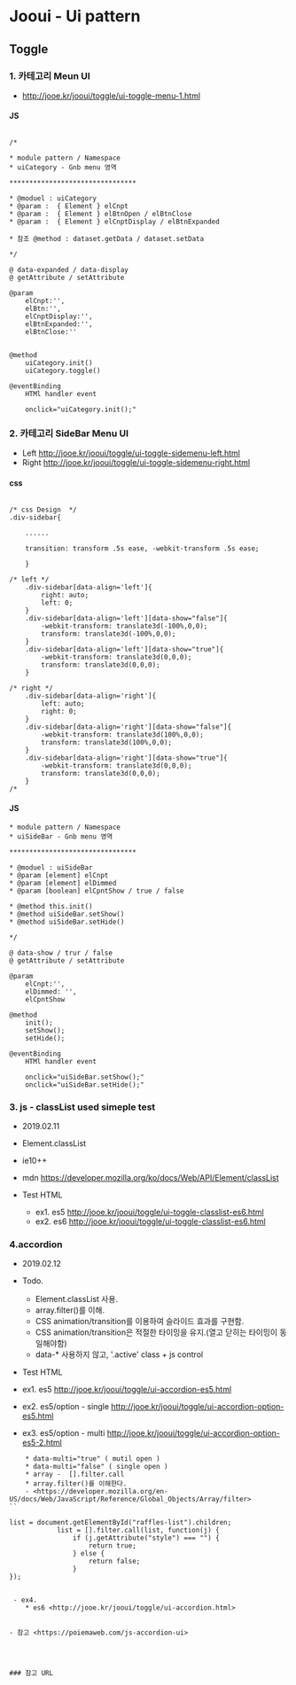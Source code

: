 # Jooui -  Ui pattern 


## Toggle  

### 1. 카테고리 Meun UI 

-  <http://jooe.kr/jooui/toggle/ui-toggle-menu-1.html>

#### JS

```
	
/*

* module pattern / Namespace 
* uiCategory - Gnb menu 영역 

********************************

* @moduel : uiCategory
* @param :  { Element } elCnpt
* @param :  { Element } elBtnOpen / elBtnClose 
* @param :  { Element } elCnptDisplay / elBtnExpanded

* 참조 @method : dataset.getData / dataset.setData

*/

@ data-expanded / data-display
@ getAttribute / setAttribute 

@param 
	elCnpt:'',
	elBtn:'',
	elCnptDisplay:'',
	elBtnExpanded:'',
	elBtnClose:''
			

@method
	uiCategory.init()
	uiCategory.toggle()

@eventBinding 
	HTMl handler event 

	onclick="uiCategory.init();"

```

### 2. 카테고리 SideBar Menu UI   

- Left <http://jooe.kr/jooui/toggle/ui-toggle-sidemenu-left.html>
- Right  <http://jooe.kr/jooui/toggle/ui-toggle-sidemenu-right.html>


#### css

```

/* css Design  */
.div-sidebar{
		
	......

	transition: transform .5s ease, -webkit-transform .5s ease;
	
	}

/* left */
	.div-sidebar[data-align='left']{
		right: auto;
	    left: 0;
	}
	.div-sidebar[data-align='left'][data-show="false"]{
		-webkit-transform: translate3d(-100%,0,0);
	    transform: translate3d(-100%,0,0);
	}
	.div-sidebar[data-align='left'][data-show="true"]{
	    -webkit-transform: translate3d(0,0,0);
		transform: translate3d(0,0,0);
	}
	
/* right */
	.div-sidebar[data-align='right']{
		left: auto;
	    right: 0;
	}
	.div-sidebar[data-align='right'][data-show="false"]{
		-webkit-transform: translate3d(100%,0,0);
	    transform: translate3d(100%,0,0);
	}
	.div-sidebar[data-align='right'][data-show="true"]{
	    -webkit-transform: translate3d(0,0,0);
		transform: translate3d(0,0,0);
	}
/*

```


#### JS 

```
* module pattern / Namespace 
* uiSideBar - Gnb menu 영역 

********************************

* @moduel : uiSideBar
* @param [element] elCnpt
* @param [element] elDimmed
* @param [boolean] elCpntShow / true / false 

* @method this.init()
* @method uiSideBar.setShow()
* @method uiSideBar.setHide()

*/

@ data-show / trur / false
@ getAttribute / setAttribute 

@param 
	elCnpt:'',
	elDimmed: '',
	elCpntShow

@method
	init();
	setShow();
	setHide();

@eventBinding 
	HTMl handler event 

	onclick="uiSideBar.setShow();"
	onclick="uiSideBar.setHide();"

```

### 3. js - classList used simeple test  

- 2019.02.11
- Element.classList
- ie10++
- mdn <https://developer.mozilla.org/ko/docs/Web/API/Element/classList>

- Test HTML
	* ex1. es5 <http://jooe.kr/jooui/toggle/ui-toggle-classlist-es6.html>
	* ex2. es6 <http://jooe.kr/jooui/toggle/ui-toggle-classlist-es6.html>


### 4.accordion 
 - 2019.02.12
 - Todo.
	* Element.classList 사용.
	* array.filter()를 이해.
	* CSS animation/transition를 이용하여 슬라이드 효과를 구현함.  
	* CSS animation/transition은 적절한 타이밍을 유지.(열고 닫히는 타이밍이 동일해야함) 
	* data-* 사용하지 않고, '.active' class + js control 

- Test HTML
- ex1. es5 <http://jooe.kr/jooui/toggle/ui-accordion-es5.html>
- ex2. es5/option - single  <http://jooe.kr/jooui/toggle/ui-accordion-option-es5.html>
- ex3. es5/option - multi  <http://jooe.kr/jooui/toggle/ui-accordion-option-es5-2.html>

```
 	* data-multi="true" ( mutil open )
	* data-multi="false" ( single open )
	* array -  [].filter.call 
	* array.filter()를 이해한다. 
	- <https://developer.mozilla.org/en-US/docs/Web/JavaScript/Reference/Global_Objects/Array/filter>
``

```
	
	list = document.getElementById("raffles-list").children; 
				list = [].filter.call(list, function(j) {
				    if (j.getAttribute("style") === "") {
				        return true;
				    } else {
				        return false;
				    }
	});

```

 - ex4. 
 	* es6 <http://jooe.kr/jooui/toggle/ui-accordion.html>	


- 참고 <https://poiemaweb.com/js-accordion-ui>




### 참고 URL 


